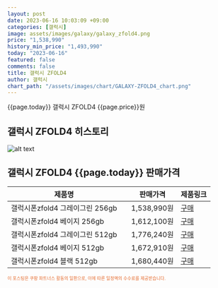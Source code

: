```yaml
---
layout: post
date: 2023-06-16 10:03:09 +09:00
categories: [갤럭시]
image: assets/images/galaxy/galaxy_zfold4.png
price: "1,538,990"
history_min_price: "1,493,990"
today: "2023-06-16"
featured: false
comments: false
title: 갤럭시 ZFOLD4
author: 갤럭시
chart_path: "/assets/images/chart/GALAXY-ZFOLD4_chart.png"
---
```


{{page.today}} 갤럭시 ZFOLD4 {{page.price}}원

## 갤럭시 ZFOLD4 히스토리
![alt text]({{page.chart_path}} "갤럭시S23 히스토리")

## 갤럭시 ZFOLD4 {{page.today}} 판매가격
<main>
<table id="rwd-table-large">
  <thead>
    <tr>
      <th>제품명</th>
      <th></th>
      <th>판매가격</th>
      <th>제품링크</th>
    </tr>
  </thead>
  <tbody><tr>
        <td>갤럭시폰zfold4 그레이그린 256gb</td>
        <td></td>
        <td>1,538,990원</td>
        <td><a href='https://link.coupang.com/a/SHIIP' target='_blank'>구매</a></td>
        </tr><tr>
        <td>갤럭시폰zfold4 베이지 256gb</td>
        <td></td>
        <td>1,612,100원</td>
        <td><a href='https://link.coupang.com/a/SHILC' target='_blank'>구매</a></td>
        </tr><tr>
        <td>갤럭시폰zfold4 그레이그린 512gb</td>
        <td></td>
        <td>1,776,240원</td>
        <td><a href='https://link.coupang.com/a/SLtLg' target='_blank'>구매</a></td>
        </tr><tr>
        <td>갤럭시폰zfold4 베이지 512gb</td>
        <td></td>
        <td>1,672,910원</td>
        <td><a href='https://link.coupang.com/a/SLtME' target='_blank'>구매</a></td>
        </tr><tr>
        <td>갤럭시폰zfold4 블랙 512gb</td>
        <td></td>
        <td>1,680,440원</td>
        <td><a href='https://link.coupang.com/a/SLtF3' target='_blank'>구매</a></td>
        </tr></tbody>
</table>

</main>
<div style="color:#e56a2c;font-size: 0.7em;" >
이 포스팅은 쿠팡 파트너스 활동의 일환으로, 이에 따른 일정액의 수수료를 제공받습니다.
</div>
